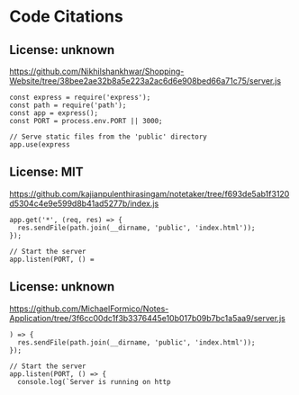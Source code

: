 # Code Citations

## License: unknown
https://github.com/Nikhilshankhwar/Shopping-Website/tree/38bee2ae32b8a5e223a2ac6d6e908bed66a71c75/server.js

```
const express = require('express');
const path = require('path');
const app = express();
const PORT = process.env.PORT || 3000;

// Serve static files from the 'public' directory
app.use(express
```


## License: MIT
https://github.com/kajianpulenthirasingam/notetaker/tree/f693de5ab1f3120d5304c4e9e599d8b41ad5277b/index.js

```
app.get('*', (req, res) => {
  res.sendFile(path.join(__dirname, 'public', 'index.html'));
});

// Start the server
app.listen(PORT, () =
```


## License: unknown
https://github.com/MichaelFormico/Notes-Application/tree/3f6cc00dc1f3b3376445e10b017b09b7bc1a5aa9/server.js

```
) => {
  res.sendFile(path.join(__dirname, 'public', 'index.html'));
});

// Start the server
app.listen(PORT, () => {
  console.log(`Server is running on http
```

